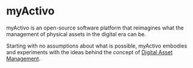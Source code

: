 # myActivo
myActivo is an open-source software platform that reimagines what the management of physical assets in the digital era can be.

Starting with no assumptions about what is possible, myActivo embodies and experiments with the ideas behind the concept of [Digital Asset Management](https://myactivo.blog/2021/08/27/what-is-myactivo/).
